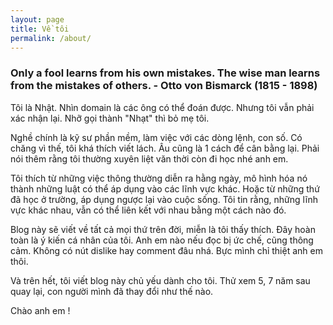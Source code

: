 ```yaml
---
layout: page
title: Về tôi
permalink: /about/
---
```

### Only a fool learns from his own mistakes. The wise man learns from the mistakes of others. - Otto von Bismarck (1815 - 1898)

Tôi là Nhật. Nhìn domain là các ông có thể đoán được. Nhưng tôi vẫn phải xác nhận lại. Nhỡ gọi thành "Nhạt" thì bỏ mẹ tôi. 

Nghề chính là kỹ sư phần mềm, làm việc với các dòng lệnh, con số. Có chăng vì thế, tôi khá thích viết lách. Âu cũng là 1 cách để cân bằng lại. Phải nói thêm rằng tôi thường xuyên liệt văn thời còn đi học nhé anh em. 

Tôi thích từ những việc thông thường diễn ra hằng ngày, mô hình hóa nó thành những luật có thể áp dụng vào các lĩnh vực khác. Hoặc từ những thứ đã học ở trường, áp dụng ngược lại vào cuộc sống. Tôi tin rằng, những lĩnh vực khác nhau, vẫn có thể liên kết với nhau bằng một cách nào đó. 

Blog này sẽ viết về tất cả mọi thứ trên đời, miễn là tôi thấy thích. Đây hoàn toàn là ý kiến cá nhân của tôi. Anh em nào nếu đọc bị ức chế, cũng thông cảm. Không có nút dislike hay comment đâu nhá. Bực mình chỉ thiệt anh em thôi.

Và trên hết, tôi viết blog này chủ yếu dành cho tôi. Thử xem 5, 7 năm sau quay lại, con người mình đã thay đổi như thế nào. 

Chào anh em !

